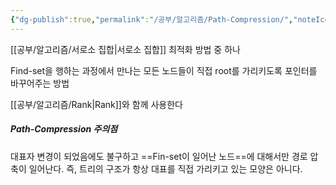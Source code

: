 ```yaml
---
{"dg-publish":true,"permalink":"/공부/알고리즘/Path-Compression/","noteIcon":""}
---
```


[[공부/알고리즘/서로소 집합\|서로소 집합]] 최적화 방법 중 하나

Find-set을 행하는 과정에서 만나는 모든 노드들이  직접 root를 가리키도록 포인터를 바꾸어주는 방법

[[공부/알고리즘/Rank\|Rank]]와 함께 사용한다
##### Path-Compression 주의점
대표자 변경이 되었음에도 불구하고 ==Fin-set이 일어난 노드==에 대해서만 경로 압축이 일어난다. 즉, 트리의 구조가 항상 대표를 직접 가리키고 있는 모양은 아니다.